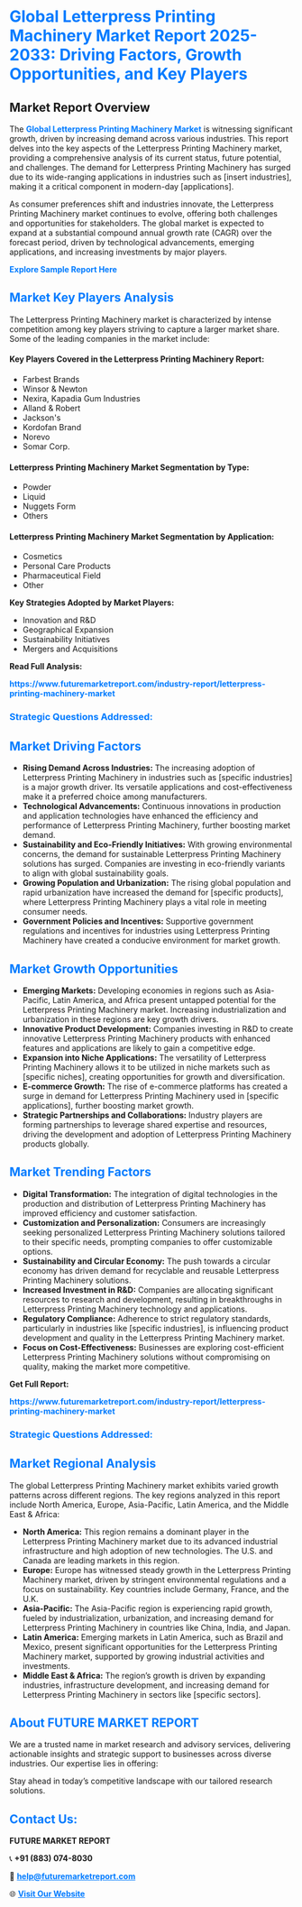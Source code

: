 <h1 style="color: #007BFF;">Global Letterpress Printing Machinery Market Report 2025-2033: Driving Factors, Growth Opportunities, and Key Players</h1>

<section id="overview">
<h2>Market Report Overview</h2>
<p>The <a href="https://www.futuremarketreport.com/industry-report/letterpress-printing-machinery-market" style="color: #007BFF; text-decoration: none;"><strong>Global Letterpress Printing Machinery Market</strong></a> is witnessing significant growth, driven by increasing demand across various industries. This report delves into the key aspects of the Letterpress Printing Machinery market, providing a comprehensive analysis of its current status, future potential, and challenges. The demand for Letterpress Printing Machinery has surged due to its wide-ranging applications in industries such as [insert industries], making it a critical component in modern-day [applications].</p>
<p>As consumer preferences shift and industries innovate, the Letterpress Printing Machinery market continues to evolve, offering both challenges and opportunities for stakeholders. The global market is expected to expand at a substantial compound annual growth rate (CAGR) over the forecast period, driven by technological advancements, emerging applications, and increasing investments by major players.</p>
</section>

<section id="overview">
<p><a href="https://www.futuremarketreport.com/request-sample/reportId=35136" style="color: #007BFF; text-decoration: none;"><strong>Explore Sample Report Here</strong></a></p>
</section>

<section id="key-players">
<h2 style="color: #007BFF;">Market Key Players Analysis</h2>
<p>The Letterpress Printing Machinery market is characterized by intense competition among key players striving to capture a larger market share. Some of the leading companies in the market include:</p>
<h4>Key Players Covered in the Letterpress Printing Machinery Report:</h4>
<ul><li>Farbest Brands</li><li>Winsor &amp; Newton</li><li>Nexira, Kapadia Gum Industries</li><li>Alland &amp; Robert</li><li>Jackson&#039;s</li><li>Kordofan Brand</li><li>Norevo</li><li>Somar Corp.</li></ul>
<h4>Letterpress Printing Machinery Market Segmentation by Type:</h4>
<ul><li>Powder</li><li>Liquid</li><li>Nuggets Form</li><li>Others</li></ul>

<h4>Letterpress Printing Machinery Market Segmentation by Application:</h4>
<ul><li>Cosmetics</li><li>Personal Care Products</li><li>Pharmaceutical Field</li><li>Other</li></ul>
<p><strong>Key Strategies Adopted by Market Players:</strong></p>
<ul>
<li>Innovation and R&D</li>
<li>Geographical Expansion</li>
<li>Sustainability Initiatives</li>
<li>Mergers and Acquisitions</li>
</ul>
</section>

<section>
<p><strong>Read Full Analysis: </strong></p><a href="https://www.futuremarketreport.com/industry-report/letterpress-printing-machinery-market" style="color: #007BFF; text-decoration: none;"><strong>https://www.futuremarketreport.com/industry-report/letterpress-printing-machinery-market</strong></a>
<h3 style="color: #007BFF;">Strategic Questions Addressed:</h3>
</section>

<section id="driving-factors">
<h2 style="color: #007BFF;">Market Driving Factors</h2>
<ul>
<li><strong>Rising Demand Across Industries:</strong> The increasing adoption of Letterpress Printing Machinery in industries such as [specific industries] is a major growth driver. Its versatile applications and cost-effectiveness make it a preferred choice among manufacturers.</li>
<li><strong>Technological Advancements:</strong> Continuous innovations in production and application technologies have enhanced the efficiency and performance of Letterpress Printing Machinery, further boosting market demand.</li>
<li><strong>Sustainability and Eco-Friendly Initiatives:</strong> With growing environmental concerns, the demand for sustainable Letterpress Printing Machinery solutions has surged. Companies are investing in eco-friendly variants to align with global sustainability goals.</li>
<li><strong>Growing Population and Urbanization:</strong> The rising global population and rapid urbanization have increased the demand for [specific products], where Letterpress Printing Machinery plays a vital role in meeting consumer needs.</li>
<li><strong>Government Policies and Incentives:</strong> Supportive government regulations and incentives for industries using Letterpress Printing Machinery have created a conducive environment for market growth.</li>
</ul>
</section>

<section id="growth-opportunities">
<h2 style="color: #007BFF;">Market Growth Opportunities</h2>
<ul>
<li><strong>Emerging Markets:</strong> Developing economies in regions such as Asia-Pacific, Latin America, and Africa present untapped potential for the Letterpress Printing Machinery market. Increasing industrialization and urbanization in these regions are key growth drivers.</li>
<li><strong>Innovative Product Development:</strong> Companies investing in R&D to create innovative Letterpress Printing Machinery products with enhanced features and applications are likely to gain a competitive edge.</li>
<li><strong>Expansion into Niche Applications:</strong> The versatility of Letterpress Printing Machinery allows it to be utilized in niche markets such as [specific niches], creating opportunities for growth and diversification.</li>
<li><strong>E-commerce Growth:</strong> The rise of e-commerce platforms has created a surge in demand for Letterpress Printing Machinery used in [specific applications], further boosting market growth.</li>
<li><strong>Strategic Partnerships and Collaborations:</strong> Industry players are forming partnerships to leverage shared expertise and resources, driving the development and adoption of Letterpress Printing Machinery products globally.</li>
</ul>
</section>

<section id="trending-factors">
<h2 style="color: #007BFF;">Market Trending Factors</h2>
<ul>
<li><strong>Digital Transformation:</strong> The integration of digital technologies in the production and distribution of Letterpress Printing Machinery has improved efficiency and customer satisfaction.</li>
<li><strong>Customization and Personalization:</strong> Consumers are increasingly seeking personalized Letterpress Printing Machinery solutions tailored to their specific needs, prompting companies to offer customizable options.</li>
<li><strong>Sustainability and Circular Economy:</strong> The push towards a circular economy has driven demand for recyclable and reusable Letterpress Printing Machinery solutions.</li>
<li><strong>Increased Investment in R&D:</strong> Companies are allocating significant resources to research and development, resulting in breakthroughs in Letterpress Printing Machinery technology and applications.</li>
<li><strong>Regulatory Compliance:</strong> Adherence to strict regulatory standards, particularly in industries like [specific industries], is influencing product development and quality in the Letterpress Printing Machinery market.</li>
<li><strong>Focus on Cost-Effectiveness:</strong> Businesses are exploring cost-efficient Letterpress Printing Machinery solutions without compromising on quality, making the market more competitive.</li>
</ul>
</section>

<section>
<p><strong>Get Full Report: </strong></p><a href="https://www.futuremarketreport.com/industry-report/letterpress-printing-machinery-market" style="color: #007BFF; text-decoration: none;"><strong>https://www.futuremarketreport.com/industry-report/letterpress-printing-machinery-market</strong></a>
<h3 style="color: #007BFF;">Strategic Questions Addressed:</h3>
</section>


<section id="regional-analysis">
<h2 style="color: #007BFF;">Market Regional Analysis</h2>
<p>The global Letterpress Printing Machinery market exhibits varied growth patterns across different regions. The key regions analyzed in this report include North America, Europe, Asia-Pacific, Latin America, and the Middle East & Africa:</p>
<ul>
<li><strong>North America:</strong> This region remains a dominant player in the Letterpress Printing Machinery market due to its advanced industrial infrastructure and high adoption of new technologies. The U.S. and Canada are leading markets in this region.</li>
<li><strong>Europe:</strong> Europe has witnessed steady growth in the Letterpress Printing Machinery market, driven by stringent environmental regulations and a focus on sustainability. Key countries include Germany, France, and the U.K.</li>
<li><strong>Asia-Pacific:</strong> The Asia-Pacific region is experiencing rapid growth, fueled by industrialization, urbanization, and increasing demand for Letterpress Printing Machinery in countries like China, India, and Japan.</li>
<li><strong>Latin America:</strong> Emerging markets in Latin America, such as Brazil and Mexico, present significant opportunities for the Letterpress Printing Machinery market, supported by growing industrial activities and investments.</li>
<li><strong>Middle East & Africa:</strong> The region’s growth is driven by expanding industries, infrastructure development, and increasing demand for Letterpress Printing Machinery in sectors like [specific sectors].</li>
</ul>
</section>

<footer>
<h2 style="color: #007BFF;">About FUTURE MARKET REPORT</h2>
<p>We are a trusted name in market research and advisory services, delivering actionable insights and strategic support to businesses across diverse industries. Our expertise lies in offering:</p>

<p>Stay ahead in today’s competitive landscape with our tailored research solutions.</p>

<h2 style="color: #007BFF;">Contact Us:</h2>
<p><strong>FUTURE MARKET REPORT</strong></p>
<p>📞 <strong>+91 (883) 074-8030</strong></p>
<p>📧 <strong><a href="mailto:help@futuremarketreport.com" style="color: #007BFF;">help@futuremarketreport.com</a></strong></p>
<p>🌐 <strong><a href="https://www.futuremarketreport.com/" style="color: #007BFF;">Visit Our Website</a></strong></p>
</footer>